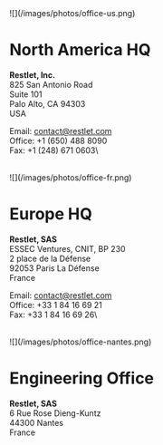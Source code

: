 <div class="about-locations">
![](/images/photos/office-us.png)

# North America HQ

**Restlet, Inc.**\
 825 San Antonio Road\
 Suite 101\
 Palo Alto, CA 94303\
 USA

Email: [contact@restlet.com](mailto:contact@restlet.com?subject=Restlet,%20Inc.)\
 Office: +1 (650) 488 8090\
 Fax: +1 (248) 671 0603\
<div class="set-float-size">
</div>
<br>
 </div>

<div class="about-locations">
![](/images/photos/office-fr.png)

# Europe HQ

**Restlet, SAS**\
 ESSEC Ventures, CNIT, BP 230\
 2 place de la Défense\
 92053 Paris La Défense\
 France

Email: [contact@restlet.com](mailto:contact@restlet.com?subject=Restlet,%20SAS)\
 Office: +33 1 84 16 69 21\
 Fax: +33 1 84 16 69 26\
<div class="set-float-size">
</div>
<br>
 </div>

<div class="about-locations">
![](/images/photos/office-nantes.png)

# Engineering Office

**Restlet, SAS**\
 6 Rue Rose Dieng-Kuntz\
 44300 Nantes\
 France
<div class="set-float-size">
</div>
<br>
 </div>
